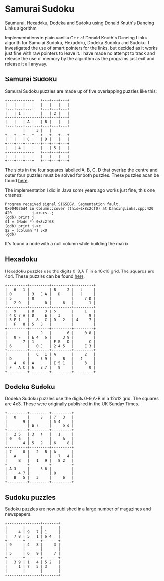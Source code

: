 # Samurai Sudoku
Saumurai, Hexadoku, Dodeka and Sudoku using Donald Knuth's Dancing
Links algorithm

Implementations in plain vanilla C++ of Donald Knuth's Dancing Links
algorith for Samurai Sudoku, Hexadoku, Dodeka Sudoku and Sudoku. I
investigated the use of smart pointers for the links, but decided as
it works just fine with raw pointers to leave it. I have made no
attempt to track and release the use of memory by the algorithm as the
programs just exit and release it all anyway.

## Samurai Sudoku
Samurai Sudoku puzzles are made up of five overlapping puzzles
like this:

	+---+---+---+   +---+---+---+
	|   |   |   |   |   |   |   |
	+---+---+---+   +---+---+---+
	|   | 1 |   |   |   | 2 |   |
	+---+---+---+---+---+---+---+
	|   |   | A |   | B |   |   |
	+---+---+---+---+---+---+---+
			|   | 3 |   |
	+---+---+---+---+---+---+---+
	|   |   | C |   | D |   |   |
	+---+---+---+---+---+---+---+
	|   | 4 |   |   |   | 5 |   |
	+---+---+---+   +---+---+---+
	|   |   |   |   |   |   |   |
	+---+---+---+   +---+---+---+

The slots in the four squares labelled A, B, C, D that overlap the
centre and outer four puzzles must be solved for both puzzles. These
puzzles acan be found [here](http://samurai-sudoku.com).

The implementation I did in Java some years ago works just fine,
this one crashes:

	Program received signal SIGSEGV, Segmentation fault.
	0x004026d4 in Column::cover (this=0x8c2cf0) at DancingLinks.cpp:420
	420		    j->c->s--;
	(gdb) print j
	$1 = (Node *) 0x8c2f68
	(gdb) print j->c
	$2 = (Column *) 0x0
	(gdb) 

It's found a node with a null column while building the matrix.

## Hexadoku
Hexadoku puzzles use the digits 0-9,A-F in a 16x16 grid. The squares
are 4x4. These puzzles can be found [here](http://www.hexadoku.de).

	+---------+---------+---------+---------+
	|   6   1 |         | B     2 |   4     |
	| 0       | 3   E A |   D     |   C     |
	| 5       | 8       |         |     7 D |
	|   2 9   |       0 |     6   |       1 |
	+---------+---------+---------+---------+
	|   9     | B     3 | 5       |     1   |
	| 4 C 7 A | D     E |   3     |       9 |
	| 3 E 1   |   8   C | D   2   | 4     7 |
	|   F   8 | 5   0   |         |         |
	+---------+---------+---------+---------+
	|         |     D   |       6 |     0 8 |
	|   8 F   | E 4   6 |     3 9 |         |
	|       7 | 1       | F E   D |       C |
	| 6       |   0 C   | 2 4 5   |     E 3 |
	+---------+---------+---------+---------+
	|         |   C   1 | A       |     2   |
	| D       |     3 9 |     B   |   1     |
	|   4   6 | A       | E 5 1   |     3   |
	| F   A C | 6   B 7 |   9     |       0 |
	+---------+---------+---------+---------+

## Dodeka Sudoku
Dodeka Sudoku puzzles use the digits 0-9,A-B in a 12x12 grid. The squares
are 4x3. These were originally published in the UK Sunday Times.

	+---------+---------+---------+
	|   0     |     8   | 7   3   |
	|       9 |         | 5 4     |
	|         | B 4     |     9 0 |
	+---------+---------+---------+
	|   2 5   | 3   4   |   1     |
	| 0   6   |         |     A   |
	|       4 | 5   9   | 6     8 |
	+---------+---------+---------+
	| 7     0 |   2   B | A       |
	|   A     |         |   7   4 |
	|     B   |   1   9 |   8 2   |
	+---------+---------+---------+
	| A 3     |     B 6 |         |
	|     4 7 |         | 8       |
	|   B   5 |   3     |     6   |
	+---------+---------+---------+

## Sudoku puzzles
Sudoku puzzles are now published in a large number of magazines and
newspapers.

	+-------+-------+-------+
	|       |       |       |
	|     4 | 9   7 | 1     |
	|   7 8 | 5   1 | 6 4   |
	+-------+-------+-------+
	| 9     | 4   8 |     3 |
	|       |       |       |
	| 5     | 6   9 |     7 |
	+-------+-------+-------+
	|   3 9 | 1   4 | 5 2   |
	|     1 | 7   5 | 3     |
	|       |       |       |
	+-------+-------+-------+
